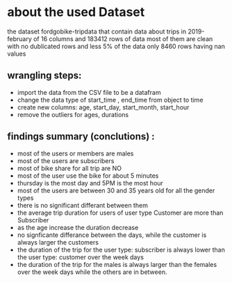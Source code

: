 # about the used Dataset
the dataset fordgobike-tripdata that contain data about trips in 2019-february of 16 columns and 183412 rows of data most of them are clean with no dublicated rows and less 5% of the data only 8460 rows having nan values 

## wrangling steps:
- import the data from the CSV file to be a datafram
- change the data type of start_time , end_time from object to time 
- create new columns: age, start_day, start_month, start_hour 
- remove the outliers for ages, durations

## findings summary (conclutions) :
-  most of the users or members are males
-  most of the users are subscribers 
-  most of bike share for all trip are NO
-  most of the user use the bike for about 5 minutes
-  thursday is the most day and 5PM is the most hour 
-  most of the users are between 30 and 35 years old for all the gender types
-  there is no significant differant between them 
-  the average trip duration for users of user type Customer are more than Subscriber
-  as the age increase the duration decrease
-  no signficante differance between the days, while the customer is always larger the customers
-  the duration of the trip for the user type: subscriber is always lower than the user type: customer over the week days
-  the duration of the trip for the males is always larger than the females over the week days while the others are in between.


